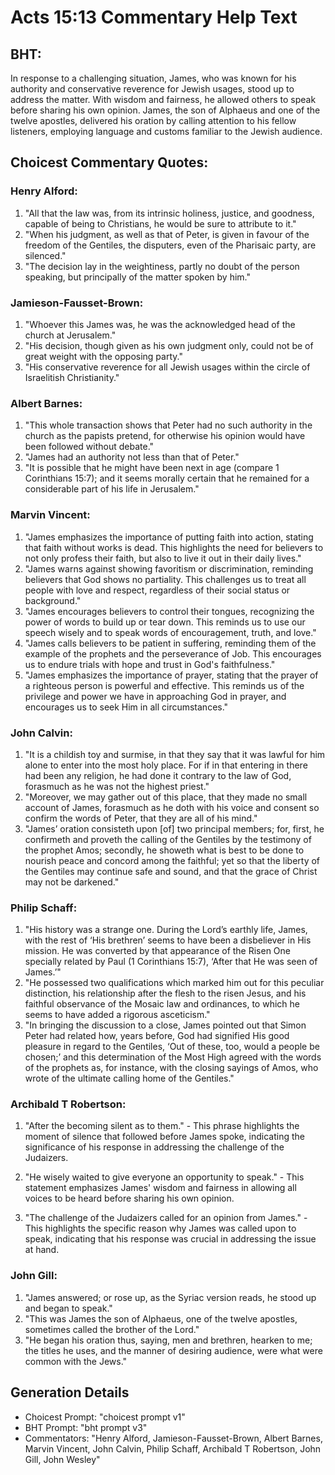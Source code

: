 # Acts 15:13 Commentary Help Text

## BHT:
In response to a challenging situation, James, who was known for his authority and conservative reverence for Jewish usages, stood up to address the matter. With wisdom and fairness, he allowed others to speak before sharing his own opinion. James, the son of Alphaeus and one of the twelve apostles, delivered his oration by calling attention to his fellow listeners, employing language and customs familiar to the Jewish audience.

## Choicest Commentary Quotes:
### Henry Alford:
1. "All that the law was, from its intrinsic holiness, justice, and goodness, capable of being to Christians, he would be sure to attribute to it."
2. "When his judgment, as well as that of Peter, is given in favour of the freedom of the Gentiles, the disputers, even of the Pharisaic party, are silenced."
3. "The decision lay in the weightiness, partly no doubt of the person speaking, but principally of the matter spoken by him."

### Jamieson-Fausset-Brown:
1. "Whoever this James was, he was the acknowledged head of the church at Jerusalem." 
2. "His decision, though given as his own judgment only, could not be of great weight with the opposing party." 
3. "His conservative reverence for all Jewish usages within the circle of Israelitish Christianity."

### Albert Barnes:
1. "This whole transaction shows that Peter had no such authority in the church as the papists pretend, for otherwise his opinion would have been followed without debate."
2. "James had an authority not less than that of Peter."
3. "It is possible that he might have been next in age (compare 1 Corinthians 15:7); and it seems morally certain that he remained for a considerable part of his life in Jerusalem."

### Marvin Vincent:
1. "James emphasizes the importance of putting faith into action, stating that faith without works is dead. This highlights the need for believers to not only profess their faith, but also to live it out in their daily lives."
2. "James warns against showing favoritism or discrimination, reminding believers that God shows no partiality. This challenges us to treat all people with love and respect, regardless of their social status or background."
3. "James encourages believers to control their tongues, recognizing the power of words to build up or tear down. This reminds us to use our speech wisely and to speak words of encouragement, truth, and love."
4. "James calls believers to be patient in suffering, reminding them of the example of the prophets and the perseverance of Job. This encourages us to endure trials with hope and trust in God's faithfulness."
5. "James emphasizes the importance of prayer, stating that the prayer of a righteous person is powerful and effective. This reminds us of the privilege and power we have in approaching God in prayer, and encourages us to seek Him in all circumstances."

### John Calvin:
1. "It is a childish toy and surmise, in that they say that it was lawful for him alone to enter into the most holy place. For if in that entering in there had been any religion, he had done it contrary to the law of God, forasmuch as he was not the highest priest."
2. "Moreover, we may gather out of this place, that they made no small account of James, forasmuch as he doth with his voice and consent so confirm the words of Peter, that they are all of his mind."
3. "James’ oration consisteth upon [of] two principal members; for, first, he confirmeth and proveth the calling of the Gentiles by the testimony of the prophet Amos; secondly, he showeth what is best to be done to nourish peace and concord among the faithful; yet so that the liberty of the Gentiles may continue safe and sound, and that the grace of Christ may not be darkened."

### Philip Schaff:
1. "His history was a strange one. During the Lord’s earthly life, James, with the rest of ‘His brethren’ seems to have been a disbeliever in His mission. He was converted by that appearance of the Risen One specially related by Paul (1 Corinthians 15:7), ‘After that He was seen of James.’" 
2. "He possessed two qualifications which marked him out for this peculiar distinction, his relationship after the flesh to the risen Jesus, and his faithful observance of the Mosaic law and ordinances, to which he seems to have added a rigorous asceticism."
3. "In bringing the discussion to a close, James pointed out that Simon Peter had related how, years before, God had signified His good pleasure in regard to the Gentiles, ‘Out of these, too, would a people be chosen;’ and this determination of the Most High agreed with the words of the prophets as, for instance, with the closing sayings of Amos, who wrote of the ultimate calling home of the Gentiles."

### Archibald T Robertson:
1. "After the becoming silent as to them." - This phrase highlights the moment of silence that followed before James spoke, indicating the significance of his response in addressing the challenge of the Judaizers.

2. "He wisely waited to give everyone an opportunity to speak." - This statement emphasizes James' wisdom and fairness in allowing all voices to be heard before sharing his own opinion.

3. "The challenge of the Judaizers called for an opinion from James." - This highlights the specific reason why James was called upon to speak, indicating that his response was crucial in addressing the issue at hand.

### John Gill:
1. "James answered; or rose up, as the Syriac version reads, he stood up and began to speak."
2. "This was James the son of Alphaeus, one of the twelve apostles, sometimes called the brother of the Lord."
3. "He began his oration thus, saying, men and brethren, hearken to me; the titles he uses, and the manner of desiring audience, were what were common with the Jews."


## Generation Details
- Choicest Prompt: "choicest prompt v1"
- BHT Prompt: "bht prompt v3"
- Commentators: "Henry Alford, Jamieson-Fausset-Brown, Albert Barnes, Marvin Vincent, John Calvin, Philip Schaff, Archibald T Robertson, John Gill, John Wesley"

